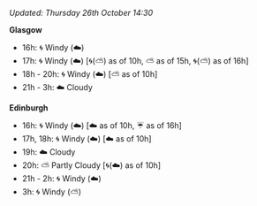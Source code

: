 *Updated: Thursday 26th October 14:30*

**Glasgow**

* 16h: :cyclone: Windy (:cloud:)
* 17h: :cyclone: Windy (:cloud:) [:cyclone:(:partly_sunny:) as of 10h, :partly_sunny: as of 15h, :cyclone:(:partly_sunny:) as of 16h]
* 18h - 20h: :cyclone: Windy (:cloud:) [:partly_sunny: as of 10h]
* 21h - 3h: :cloud: Cloudy

**Edinburgh**

* 16h: :cyclone: Windy (:cloud:) [:cloud: as of 10h, :umbrella: as of 16h]
* 17h, 18h: :cyclone: Windy (:cloud:) [:cloud: as of 10h]
* 19h: :cloud: Cloudy
* 20h: :partly_sunny: Partly Cloudy [:cyclone:(:cloud:) as of 10h]
* 21h - 2h: :cyclone: Windy (:cloud:)
* 3h: :cyclone: Windy (:partly_sunny:)
